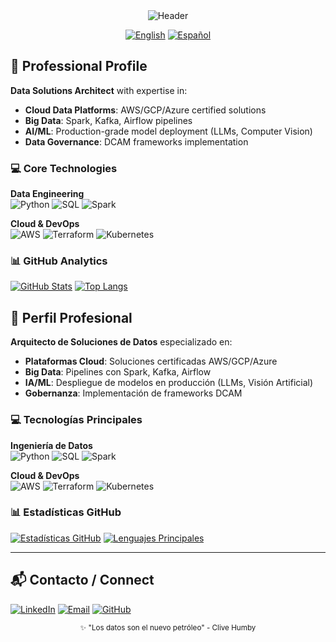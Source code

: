 <div align="center">
  <img src="https://readme-typing-svg.demolab.com?font=Fira+Code&size=26&duration=3000&pause=1000&color=1E90FF&width=500&lines=Javier+Moreno;Data+Engineer+%7C+AI+Specialist;Master+in+Data+Science" alt="Header"/>
  
  [![English](https://img.shields.io/badge/🇺🇸-English-1E90FF?style=flat)](#english)
  [![Español](https://img.shields.io/badge/🇪🇸-Español-1E90FF?style=flat)](#español)
</div>

<!-- English Version -->
<a name="english"></a>
## 🚀 Professional Profile

**Data Solutions Architect** with expertise in:

- **Cloud Data Platforms**: AWS/GCP/Azure certified solutions
- **Big Data**: Spark, Kafka, Airflow pipelines
- **AI/ML**: Production-grade model deployment (LLMs, Computer Vision)
- **Data Governance**: DCAM frameworks implementation

### 💻 Core Technologies

**Data Engineering**  
![Python](https://img.shields.io/badge/Python-3776AB?logo=python&logoColor=white)
![SQL](https://img.shields.io/badge/SQL-4479A1?logo=postgresql&logoColor=white)
![Spark](https://img.shields.io/badge/Spark-E25A1C?logo=apachespark&logoColor=white)

**Cloud & DevOps**  
![AWS](https://img.shields.io/badge/AWS-232F3E?logo=amazonaws&logoColor=white)
![Terraform](https://img.shields.io/badge/Terraform-7B42BC?logo=terraform&logoColor=white)
![Kubernetes](https://img.shields.io/badge/Kubernetes-326CE5?logo=kubernetes&logoColor=white)

### 📊 GitHub Analytics

[![GitHub Stats](https://github-readme-stats.vercel.app/api?username=javiermorenof7&show_icons=true&theme=radical&hide_border=true&count_private=true)](https://github.com/javiermorenof7)
[![Top Langs](https://github-readme-stats.vercel.app/api/top-langs/?username=javiermorenof7&layout=compact&theme=radical&hide_border=true)](https://github.com/javiermorenof7)

<!-- Spanish Version -->
<a name="español"></a>
## 🚀 Perfil Profesional

**Arquitecto de Soluciones de Datos** especializado en:

- **Plataformas Cloud**: Soluciones certificadas AWS/GCP/Azure
- **Big Data**: Pipelines con Spark, Kafka, Airflow
- **IA/ML**: Despliegue de modelos en producción (LLMs, Visión Artificial)
- **Gobernanza**: Implementación de frameworks DCAM

### 💻 Tecnologías Principales

**Ingeniería de Datos**  
![Python](https://img.shields.io/badge/Python-3776AB?logo=python&logoColor=white)
![SQL](https://img.shields.io/badge/SQL-4479A1?logo=postgresql&logoColor=white)
![Spark](https://img.shields.io/badge/Spark-E25A1C?logo=apachespark&logoColor=white)

**Cloud & DevOps**  
![AWS](https://img.shields.io/badge/AWS-232F3E?logo=amazonaws&logoColor=white)
![Terraform](https://img.shields.io/badge/Terraform-7B42BC?logo=terraform&logoColor=white)
![Kubernetes](https://img.shields.io/badge/Kubernetes-326CE5?logo=kubernetes&logoColor=white)

### 📊 Estadísticas GitHub

[![Estadísticas GitHub](https://github-readme-stats.vercel.app/api?username=javiermorenof7&show_icons=true&theme=radical&hide_border=true&locale=es)](https://github.com/javiermorenof7)
[![Lenguajes Principales](https://github-readme-stats.vercel.app/api/top-langs/?username=javiermorenof7&layout=compact&theme=radical&hide_border=true&locale=es)](https://github.com/javiermorenof7)

---

## 📬 Contacto / Connect

[![LinkedIn](https://img.shields.io/badge/-LinkedIn-0A66C2?logo=linkedin&logoColor=white)](https://www.linkedin.com/in/francisco-javier-garcia-moreno-78b184166)
[![Email](https://img.shields.io/badge/-Email-EA4335?logo=gmail&logoColor=white)](mailto:tu_email@dominio.com)
[![GitHub](https://img.shields.io/badge/-GitHub-181717?logo=github&logoColor=white)](https://github.com/javiermorenof7)

<div align="center">
  <sub>✨ "Los datos son el nuevo petróleo" - Clive Humby</sub>
</div>